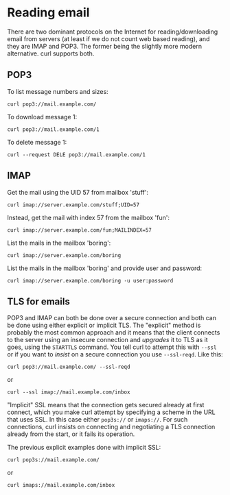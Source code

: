 # Reading email

There are two dominant protocols on the Internet for reading/downloading email
from servers (at least if we do not count web based reading), and they are IMAP
and POP3. The former being the slightly more modern alternative. curl supports
both.

## POP3

To list message numbers and sizes:

    curl pop3://mail.example.com/

To download message 1:

    curl pop3://mail.example.com/1

To delete message 1:

    curl --request DELE pop3://mail.example.com/1

## IMAP

Get the mail using the UID 57 from mailbox 'stuff':

    curl imap://server.example.com/stuff;UID=57

Instead, get the mail with index 57 from the mailbox 'fun':

    curl imap://server.example.com/fun;MAILINDEX=57

List the mails in the mailbox 'boring':

    curl imap://server.example.com/boring

List the mails in the mailbox 'boring' and provide user and password:

    curl imap://server.example.com/boring -u user:password

## TLS for emails

POP3 and IMAP can both be done over a secure connection and both can be done
using either explicit or implicit TLS. The "explicit" method is probably the
most common approach and it means that the client connects to the server using
an insecure connection and *upgrades* it to TLS as it goes, using the
`STARTTLS` command. You tell curl to attempt this with `--ssl` or if you want
to *insist* on a secure connection you use `--ssl-reqd`. Like this:

    curl pop3://mail.example.com/ --ssl-reqd

or

    curl --ssl imap://mail.example.com/inbox

"Implicit" SSL means that the connection gets secured already at first
connect, which you make curl attempt by specifying a scheme in the URL that
uses SSL. In this case either `pop3s://` or `imaps://`. For such connections,
curl insists on connecting and negotiating a TLS connection already from the
start, or it fails its operation.

The previous explicit examples done with implicit SSL:

    curl pop3s://mail.example.com/

or

    curl imaps://mail.example.com/inbox
